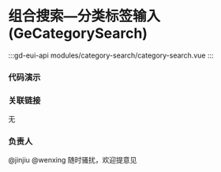 # 组合搜索—分类标签输入 (GeCategorySearch)

:::gd-eui-api modules/category-search/category-search.vue
:::

### 代码演示

<code-box name="test-category-search"></code-box>

### 关联链接

无

### 负责人

@jinjiu @wenxing 随时骚扰，欢迎提意见
